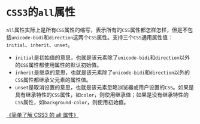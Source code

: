 # `CSS3`的`all`属性

`all`属性实际上是所有`CSS`属性的缩写，表示所有的`CSS`属性都怎样怎样，但是不包括`unicode-bidi`和`direction`这两个`CSS`属性。支持三个`CSS`通用属性值：`initial`、`inherit`、`unset`。

- `initial`是初始值的意思，也就是该元素除了`unicode-bidi`和`direction`以外的`CSS`属性都使用属性的默认初始值。
- `inherit`是继承的意思，也就是该元素除了`unicode-bidi`和`direction`以外的`CSS`属性都继承父元素的属性值。
- `unset`是取消设置的意思，也就是该元素忽略浏览器或用户设置的`CSS`。如果是具有继承特性的`CSS`属性，如`color`，则使用继承值；如果是没有继承特性的`CSS`属性，如`background-color`，则使用初始值。

[《简单了解 CSS3 的 all 属性》](https://www.zhangxinxu.com/wordpress/2016/03/know-about-css3-all/)
